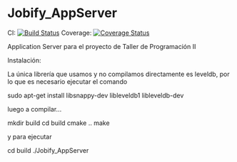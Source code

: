 # Jobify_AppServer


CI: [![Build Status](https://travis-ci.org/alelevinas/Jobify_AppServer.svg?branch=master)](https://travis-ci.org/alelevinas/Jobify_AppServer) Coverage: [![Coverage Status](https://coveralls.io/repos/github/alelevinas/Jobify_AppServer/badge.svg)](https://coveralls.io/github/alelevinas/Jobify_AppServer) 



Application Server para el proyecto de Taller de Programación II


Instalación:

La única librería que usamos y no compilamos directamente es leveldb, por lo que es necesario ejecutar el comando

sudo apt-get install libsnappy-dev libleveldb1 libleveldb-dev

luego a compilar...

mkdir build
cd build
cmake ..
make

y para ejecutar

cd build
./Jobify_AppServer
